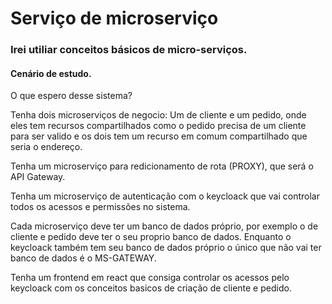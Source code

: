 # Serviço de microserviço

### Irei utiliar conceitos básicos de micro-serviços.

#### Cenário de estudo.

O que espero desse sistema? 

Tenha dois microserviços de negocio: Um de cliente e um pedido, onde eles tem recursos compartilhados como o pedido precisa de um cliente
para ser valido e os dois tem um recurso em comum compartilhado que seria o endereço.

Tenha um microserviço para redicionamento de rota (PROXY), que será o API Gateway.

Tenha um microserviço de autenticação com o keycloack que vai controlar todos os acessos e permissões no sistema.

Cada microserviço deve ter um banco de dados próprio, por exemplo o de cliente e pedido deve ter o seu proprio banco de dados.
Enquanto o keycloack também tem seu banco de dados próprio o único que não vai ter banco de dados é o MS-GATEWAY.

Tenha um frontend em react que consiga controlar os acessos pelo keycloack com os conceitos basicos de criação de cliente e pedido.
